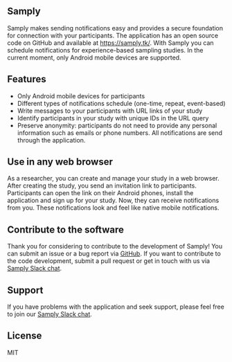 ## Samply

Samply makes sending notifications easy and provides a secure foundation for connection with your participants. The application has an open source code on GitHub and available at https://samply.tk/. With Samply you can schedule notifications for experience-based sampling studies. In the current moment, only Android mobile devices are supported.

## Features

* Only Android mobile devices for participants
* Different types of notifications schedule (one-time, repeat, event-based)
* Write messages to your participants with URL links of your study
* Identify participants in your study with unique IDs in the URL query
* Preserve anonymity: participants do not need to provide any personal information such as emails or phone numbers. All notifications are send through the application.

## Use in any web browser

As a researcher, you can create and manage your study in a web browser. After creating the study, you send an invitation link to participants. Participants can open the link on their Android phones, install the application and sign up for your study. Now, they can receive notifications from you. These notifications look and feel like native mobile notifications.

## Contribute to the software

Thank you for considering to contribute to the development of Samply! You can submit an issue or a bug report via [GitHub](https://github.com/Yury-Shevchenko/samply/issues/new). If you want to contribute to the code development, submit a pull request or get in touch with us via [Samply Slack chat](https://join.slack.com/t/open-lab-online/shared_invite/enQtNDU3MzgzMzY4NDcxLTBjZTg1NmViYTEwYWI0NmE3MDZmM2QwMzNhZmRmNmZkMDRhMzhlNTZlZWU2OWU0MmU5YTBhMjU4MWFlYjcwYjA).

## Support

If you have problems with the application and seek support, please feel free to join our [Samply Slack chat](https://join.slack.com/t/open-lab-online/shared_invite/enQtNDU3MzgzMzY4NDcxLTBjZTg1NmViYTEwYWI0NmE3MDZmM2QwMzNhZmRmNmZkMDRhMzhlNTZlZWU2OWU0MmU5YTBhMjU4MWFlYjcwYjA).

## License

MIT
